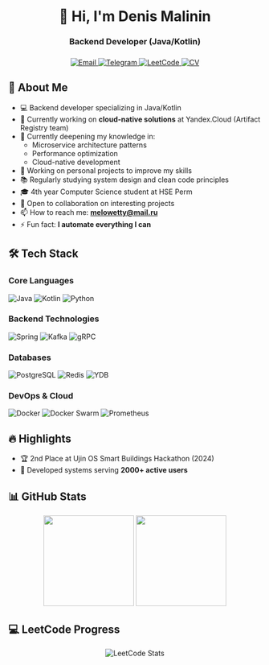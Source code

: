 <h1 align="center">👋 Hi, I'm Denis Malinin</h1>
<h3 align="center">Backend Developer (Java/Kotlin)</h3>

###

<div align="center">
  <a href="mailto:melowetty@mail.ru">
    <img src="https://img.shields.io/badge/Email-D14836?style=for-the-badge&logo=gmail&logoColor=white" alt="Email">
  </a>
  <a href="https://t.me/melowetty">
    <img src="https://img.shields.io/badge/Telegram-2CA5E0?style=for-the-badge&logo=telegram&logoColor=white" alt="Telegram">
  </a>
  <a href="https://leetcode.com/Melowetty/">
    <img src="https://img.shields.io/badge/LeetCode-FFA116?style=for-the-badge&logo=leetcode&logoColor=black" alt="LeetCode">
  </a>
  <a href="https://drive.google.com/file/d/14dHR8W6eHLoDp9PZPQqXOu7kMA8AH2ps/view?usp=sharing" target="_blank">
    <img src="https://img.shields.io/badge/CV-4285F4?style=for-the-badge&logo=read-the-docs&logoColor=white" alt="CV">
  </a>
</div>

###

<h2>🚀 About Me</h2>

- 💻 Backend developer specializing in Java/Kotlin
- 🔭 Currently working on **cloud-native solutions** at Yandex.Cloud (Artifact Registry team)
- 🌱 Currently deepening my knowledge in:
  - Microservice architecture patterns
  - Performance optimization
  - Cloud-native development
- 🔭 Working on personal projects to improve my skills
- 📚 Regularly studying system design and clean code principles
- 🎓 4th year Computer Science student at HSE Perm
- 🤝 Open to collaboration on interesting projects
- 📫 How to reach me: **melowetty@mail.ru**
- ⚡ Fun fact: **I automate everything I can**

<h2>🛠 Tech Stack</h2>

### Core Languages
![Java](https://img.shields.io/badge/Java-ED8B00?style=for-the-badge&logo=openjdk&logoColor=white)
![Kotlin](https://img.shields.io/badge/Kotlin-7F52FF?style=for-the-badge&logo=kotlin&logoColor=white)
![Python](https://img.shields.io/badge/Python-3776AB?style=for-the-badge&logo=python&logoColor=white)

### Backend Technologies
![Spring](https://img.shields.io/badge/Spring-6DB33F?style=for-the-badge&logo=spring&logoColor=white)
![Kafka](https://img.shields.io/badge/Apache_Kafka-231F20?style=for-the-badge&logo=apache-kafka&logoColor=white)
![gRPC](https://img.shields.io/badge/gRPC-4285F4?style=for-the-badge&logo=google&logoColor=white)

### Databases
![PostgreSQL](https://img.shields.io/badge/PostgreSQL-4169E1?style=for-the-badge&logo=postgresql&logoColor=white)
![Redis](https://img.shields.io/badge/Redis-DC382D?style=for-the-badge&logo=redis&logoColor=white)
![YDB](https://img.shields.io/badge/Yandex_DB-FF0000?style=for-the-badge&logo=yandex&logoColor=white)

### DevOps & Cloud
![Docker](https://img.shields.io/badge/Docker-2496ED?style=for-the-badge&logo=docker&logoColor=white)
![Docker Swarm](https://img.shields.io/badge/Docker-Swarm-326CE5?style=for-the-badge&logo=kubernetes&logoColor=white)
![Prometheus](https://img.shields.io/badge/Prometheus-E6522C?style=for-the-badge&logo=prometheus&logoColor=white)

<h2>🔥 Highlights</h2>

- 🏆 2nd Place at Ujin OS Smart Buildings Hackathon (2024)
- 🚀 Developed systems serving **2000+ active users**

<h2>📊 GitHub Stats</h2>

<div align="center">
  <img height="180em" src="https://github-readme-stats.vercel.app/api?username=melowetty&show_icons=true&theme=radical&include_all_commits=true&count_private=true"/>
  <img height="180em" src="https://github-readme-stats.vercel.app/api/top-langs/?username=melowetty&layout=compact&langs_count=8&theme=radical"/>
</div>

<h2>💻 LeetCode Progress</h2>

<div align="center">
  <img src="https://leetcard.jacoblin.cool/Melowetty?theme=dark&font=Roboto" alt="LeetCode Stats"/>
</div>
